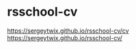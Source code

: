 # rsschool-cv
https://sergeytwix.github.io/rsschool-cv/cv
https://sergeytwix.github.io/rsschool-cv/
